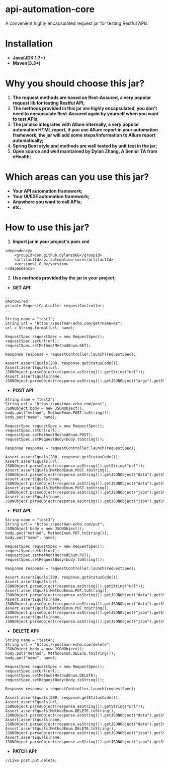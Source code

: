 # api-automation-core
A convenient,highly encapsulated request jar for testing Restful APIs.

# Installation

* __Java(JDK 1.7+)__
* __Maven(3.3+)__

# Why you should choose this jar?
1. __The request methods are based on Rest-Assured, a very popular request lib for testing Restful API;__
2. __The methods provided in this jar are highly encapsulated, you don't need to encapsulate Rest-Assured again by yourself when you want to test APIs;__
3. __The jar also integrates with Allure internally, a very popular automation HTML report, if you use Allure report in your automation framework, the jar will add some steps/information to Allure report automatically;__
4. __Spring Boot style and methods are well tested by unit test in the jar;__
5. __Open source and well maintained by Dylan Zhang, A Senior TA from eHealth;__

# Which areas can you use this jar?

* __Your API automation framework;__
* __Your UI/E2E automation framework;__
* __Anywhere you want to call APIs;__
* __etc.__

# How to use this jar?

1. __Import jar in your project's pom.xml__
```
<dependency>
    <groupId>com.github.dylanz666</groupId>
    <artifactId>api-automation-core</artifactId>
    <version>1.0.0</version>
</dependency>
```
2. __Use methods provided by the jar in your project;__
* __GET API:__
```
...
@Autowired
private RequestController requestController;
...

String name = "test1";
String url = "https://postman-echo.com/get?name=%s";
url = String.format(url, name);

RequestSpec requestSpec = new RequestSpec();
requestSpec.setUrl(url);
requestSpec.setMethod(MethodEnum.GET);

Response response = requestController.launch(requestSpec);

Assert.assertEquals(200, response.getStatusCode());
Assert.assertEquals(url, JSONObject.parseObject(response.asString()).getString("url"));
Assert.assertEquals(name, JSONObject.parseObject(response.asString()).getJSONObject("args").getString("name"));
```

* __POST API:__
```
String name = "test2";
String url = "https://postman-echo.com/post";
JSONObject body = new JSONObject();
body.put("method", MethodEnum.POST.toString());
body.put("name", name);

RequestSpec requestSpec = new RequestSpec();
requestSpec.setUrl(url);
requestSpec.setMethod(MethodEnum.POST);
requestSpec.setRequestBody(body.toString());

Response response = requestController.launch(requestSpec);

Assert.assertEquals(200, response.getStatusCode());
Assert.assertEquals(url, JSONObject.parseObject(response.asString()).getString("url"));
Assert.assertEquals(MethodEnum.POST.toString(), JSONObject.parseObject(response.asString()).getJSONObject("data").getString("method"));
Assert.assertEquals(name, JSONObject.parseObject(response.asString()).getJSONObject("data").getString("name"));
Assert.assertEquals(MethodEnum.POST.toString(), JSONObject.parseObject(response.asString()).getJSONObject("json").getString("method"));
Assert.assertEquals(name, JSONObject.parseObject(response.asString()).getJSONObject("json").getString("name"));
```

* __PUT API:__
```
String name = "test3";
String url = "https://postman-echo.com/put";
JSONObject body = new JSONObject();
body.put("method", MethodEnum.PUT.toString());
body.put("name", name);

RequestSpec requestSpec = new RequestSpec();
requestSpec.setUrl(url);
requestSpec.setMethod(MethodEnum.PUT);
requestSpec.setRequestBody(body.toString());

Response response = requestController.launch(requestSpec);

Assert.assertEquals(200, response.getStatusCode());
Assert.assertEquals(url, JSONObject.parseObject(response.asString()).getString("url"));
Assert.assertEquals(MethodEnum.PUT.toString(), JSONObject.parseObject(response.asString()).getJSONObject("data").getString("method"));
Assert.assertEquals(name, JSONObject.parseObject(response.asString()).getJSONObject("data").getString("name"));
Assert.assertEquals(MethodEnum.PUT.toString(), JSONObject.parseObject(response.asString()).getJSONObject("json").getString("method"));
Assert.assertEquals(name, JSONObject.parseObject(response.asString()).getJSONObject("json").getString("name"));
```

* __DELETE API:__
```
String name = "test4";
String url = "https://postman-echo.com/delete";
JSONObject body = new JSONObject();
body.put("method", MethodEnum.DELETE.toString());
body.put("name", name);

RequestSpec requestSpec = new RequestSpec();
requestSpec.setUrl(url);
requestSpec.setMethod(MethodEnum.DELETE);
requestSpec.setRequestBody(body.toString());

Response response = requestController.launch(requestSpec);

Assert.assertEquals(200, response.getStatusCode());
Assert.assertEquals(url, JSONObject.parseObject(response.asString()).getString("url"));
Assert.assertEquals(MethodEnum.DELETE.toString(), JSONObject.parseObject(response.asString()).getJSONObject("data").getString("method"));
Assert.assertEquals(name, JSONObject.parseObject(response.asString()).getJSONObject("data").getString("name"));
Assert.assertEquals(MethodEnum.DELETE.toString(), JSONObject.parseObject(response.asString()).getJSONObject("json").getString("method"));
Assert.assertEquals(name, JSONObject.parseObject(response.asString()).getJSONObject("json").getString("name"));
```

* __PATCH API:__
```
//Like post,put,delete;
```